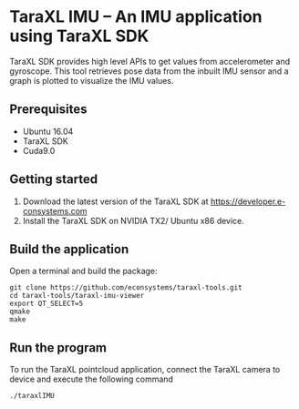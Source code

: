 # TaraXL IMU – An IMU application using TaraXL SDK

TaraXL SDK provides high level APIs to get values from accelerometer and gyroscope. This tool retrieves pose data from the inbuilt IMU sensor and a graph is plotted to visualize the IMU values.

## Prerequisites

- Ubuntu 16.04
- TaraXL SDK
- Cuda9.0

## Getting started

1. Download the latest version of the TaraXL SDK at https://developer.e-consystems.com
2. Install the TaraXL SDK on NVIDIA TX2/ Ubuntu x86 device.

## Build the application

Open a terminal and build the package:

    git clone https://github.com/econsystems/taraxl-tools.git
    cd taraxl-tools/taraxl-imu-viewer
    export QT_SELECT=5
    qmake
    make

## Run the program

To run the TaraXL pointcloud application, connect the TaraXL camera to device and execute the following command

    ./taraxlIMU

